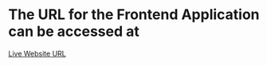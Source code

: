 # The URL for the Frontend Application can be accessed at

[Live Website URL](https://letsflix-frontend.onrender.com)
